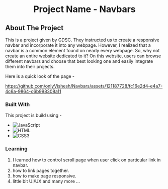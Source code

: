 <h1 align="center">Project Name - Navbars
</h1>
<!-- ABOUT THE PROJECT -->

## About The Project

This is a project given by GDSC. They instructed us to create a responsive navbar and incorporate it into any webpage. However, I realized that a navbar is a common element found on nearly every webpage. So, why not create an entire website dedicated to it? On this website, users can browse different navbars and choose that best looking one and easily integrate them into their projects.

Here is a quick look of the page -


https://github.com/onlyVishesh/Navbars/assets/121187728/fc16e2d4-e4a7-4c6a-9864-c6b998308a11


### Built With

This project is build using -

-   ![JavaScript](https://img.shields.io/badge/javascript-%23323330.svg?style=for-the-badge&logo=javascript&logoColor=%23F7DF1E)
-   ![HTML](https://img.shields.io/badge/HTML5-E34F26?style=for-the-badge&logo=html5&logoColor=white)
-   ![CSS3](https://img.shields.io/badge/CSS3-1572B6?style=for-the-badge&logo=css3&logoColor=white)

### Learning

1. I learned how to control scroll page when user click on particular link in navbar.
2. how to link pages together.
3. how to make page responsive.
4. little bit UI/UX
   and many more ...

